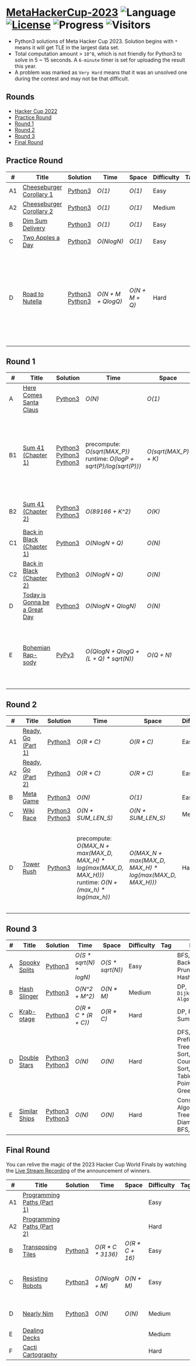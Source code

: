 # [MetaHackerCup-2023](https://www.facebook.com/hackercup/past_rounds/) ![Language](https://img.shields.io/badge/language-Python3-orange.svg) [![License](https://img.shields.io/badge/license-MIT-blue.svg)](./LICENSE) ![Progress](https://img.shields.io/badge/progress-25%20%2F%2029-ff69b4.svg) ![Visitors](https://visitor-badge.laobi.icu/badge?page_id=kamyu104.metahackercup.2023)

* Python3 solutions of Meta Hacker Cup 2023. Solution begins with `*` means it will get TLE in the largest data set.
* Total computation amount > `10^8`, which is not friendly for Python3 to solve in 5 ~ 15 seconds. A `6-minute` timer is set for uploading the result this year.
* A problem was marked as `Very Hard` means that it was an unsolved one during the contest and may not be that difficult.


## Rounds

* [Hacker Cup 2022](https://github.com/kamyu104/MetaHackerCup-2022)
* [Practice Round](https://github.com/kamyu104/MetaHackerCup-2023#practice-round)
* [Round 1](https://github.com/kamyu104/MetaHackerCup-2023#round-1)
* [Round 2](https://github.com/kamyu104/MetaHackerCup-2023#round-2)
* [Round 3](https://github.com/kamyu104/MetaHackerCup-2023#round-3)
* [Final Round](https://github.com/kamyu104/MetaHackerCup-2023#final-round)

## Practice Round
| # | Title | Solution | Time | Space | Difficulty | Tag | Note |
|---| ----- | -------- | ---- | ----- | ---------- | --- | ---- |
|A1| [Cheeseburger Corollary 1](https://www.facebook.com/codingcompetitions/hacker-cup/2023/practice-round/problems/A1)| [Python3](./Practice%20Round/cheeseburger_corollary_1.py3) | _O(1)_ | _O(1)_ | Easy | | Math |
|A2| [Cheeseburger Corollary 2](https://www.facebook.com/codingcompetitions/hacker-cup/2023/practice-round/problems/A2)| [Python3](./Practice%20Round/cheeseburger_corollary_2.py3) | _O(1)_ | _O(1)_ | Medium | | Math |
|B| [Dim Sum Delivery](https://www.facebook.com/codingcompetitions/hacker-cup/2023/practice-round/problems/B)| [Python3](./Practice%20Round/dim_sum_delivery.py3) | _O(1)_ | _O(1)_ | Easy | | Game |
|C| [Two Apples a Day](https://www.facebook.com/codingcompetitions/hacker-cup/2023/practice-round/problems/C)| [Python3](./Practice%20Round/two_apples_a_day.py3) | _O(NlogN)_ | _O(1)_ | Easy | | Sort, Two Pointers |
|D| [Road to Nutella](https://www.facebook.com/codingcompetitions/hacker-cup/2023/practice-round/problems/D)| [Python3](./Practice%20Round/road_to_nutella.py3) [Python3](./Practice%20Round/road_to_nutella2.py3) | _O(N + M + QlogQ)_ | _O(N + M + Q)_ | Hard | | `Tarjan's Algorithm`, Biconnected Components, DFS, Bipartite Coloring, BFS, LCA, Binary Lifting, Counting Sort, Union Find, DSU |

## Round 1
| # | Title | Solution | Time | Space | Difficulty | Tag | Note |
|---| ----- | -------- | ---- | ----- | ---------- | --- | ---- |
|A| [Here Comes Santa Claus](https://www.facebook.com/codingcompetitions/hacker-cup/2023/round-1/problems/A)| [Python3](./Round%201/here_comes_santa_claus.py3) | _O(N)_ | _O(1)_ | Easy | | Math |
|B1| [Sum 41 (Chapter 1)](https://www.facebook.com/codingcompetitions/hacker-cup/2023/round-1/problems/B1)| [Python3](./Round%201/sum_41_chapter_1.py3) [Python3](./Round%201/sum_41_chapter_1-2.py3) [Python3](./Round%201/sum_41_chapter_1-3.py3) | precompute: _O(sqrt(MAX_P))_<br> runtime: _O(logP + sqrt(P)/log(sqrt(P)))_ | _O(sqrt(MAX_P) + K)_ | Easy | | Constructive Algorithms, Greedy, Number Theory, `Linear Sieve of Eratosthenes`, Backtracking, Unique Partitions, Pruning |
|B2| [Sum 41 (Chapter 2)](https://www.facebook.com/codingcompetitions/hacker-cup/2023/round-1/problems/B2)| [Python3](./Round%201/sum_41_chapter_2.py3) [Python3](./Round%201/sum_41_chapter_2-2.py3) | _O(89166 + K^2)_ | _O(K)_ | Medium | | Backtracking, Unique Partitions, Pruning |
|C1| [Back in Black (Chapter 1)](https://www.facebook.com/codingcompetitions/hacker-cup/2023/round-1/problems/C1)| [Python3](./Round%201/back_in_black_chapter_1.py3) | _O(NlogN + Q)_ | _O(N)_ | Easy | | Number Theory, Greedy |
|C2| [Back in Black (Chapter 2)](https://www.facebook.com/codingcompetitions/hacker-cup/2023/round-1/problems/C2)| [Python3](./Round%201/back_in_black_chapter_2.py3) | _O(NlogN + Q)_ | _O(N)_ | Medium | | Number Theory, Greedy |
|D| [Today is Gonna be a Great Day](https://www.facebook.com/codingcompetitions/hacker-cup/2023/round-1/problems/D)| [Python3](./Round%201/today_is_gonna_be_a_great_day.py3) | _O(NlogN + QlogN)_ | _O(N)_ | Medium | | Segment Tree |
|E| [Bohemian Rap-sody](https://www.facebook.com/codingcompetitions/hacker-cup/2023/round-1/problems/E)| [PyPy3](./Round%201/bohemian_rapsody.py3) | _O(QlogN + QlogQ + (L + Q) * sqrt(N))_ | _O(Q + N)_ | Hard | | Trie, Offline Solution, Binary Search, Sqrt Decomposition, `Mo's Algorithm`, Freq Table, Prefix Sum, Math |

## Round 2
| # | Title | Solution | Time | Space | Difficulty | Tag | Note |
|---| ----- | -------- | ---- | ----- | ---------- | --- | ---- |
|A1| [Ready, Go (Part 1)](https://www.facebook.com/codingcompetitions/hacker-cup/2023/round-2/problems/A1)| [Python3](./Round%202/ready_go_part_1.py3) | _O(R * C)_ | _O(R * C)_ | Easy | | BFS |
|A2| [Ready, Go (Part 2)](https://www.facebook.com/codingcompetitions/hacker-cup/2023/round-2/problems/A2)| [Python3](./Round%202/ready_go_part_2.py3) | _O(R * C)_ | _O(R * C)_ | Easy | | BFS, DP |
|B| [Meta Game](https://www.facebook.com/codingcompetitions/hacker-cup/2023/round-2/problems/B)| [Python3](./Round%202/meta_game.py3) | _O(N)_ | _O(1)_ | Easy | | Array |
|C| [Wiki Race](https://www.facebook.com/codingcompetitions/hacker-cup/2023/round-2/problems/C)| [Python3](./Round%202/wiki_race.py3) [Python3](./Round%202/wiki_race2.py3) | _O(N + SUM_LEN_S)_ | _O(N + SUM_LEN_S)_ | Medium | | DFS, Freq Table, Tree DP |
|D| [Tower Rush](https://www.facebook.com/codingcompetitions/hacker-cup/2023/round-2/problems/D)| [Python3](./Round%202/tower_rush.py3) | precompute: _O(MAX_N + max(MAX_D, MAX_H) * log(max(MAX_D, MAX_H)))_<br>runtime: _O(N + (max_h) * log(max_h))_ | _O(MAX_N + max(MAX_D, MAX_H) * log(max(MAX_D, MAX_H)))_ | Hard | | Number Theory, `Bézout's Identity`, Combinatorics, Inclusion-Exclusion Principle, `Möbius Function`, `Linear Sieve of Eratosthenes` |

## Round 3
| # | Title | Solution | Time | Space | Difficulty | Tag | Note |
|---| ----- | -------- | ---- | ----- | ---------- | --- | ---- |
|A| [Spooky Splits](https://www.facebook.com/codingcompetitions/hacker-cup/2023/round-3/problems/A)| [Python3](./Round%203/spooky_splits.py3) | _O(S * sqrt(N) * logN)_ | _O(S * sqrt(N))_ | Easy | | BFS, Backtracking, Pruning, Hash Table |
|B| [Hash Slinger](https://www.facebook.com/codingcompetitions/hacker-cup/2023/round-3/problems/B)| [Python3](./Round%203/hash_slinger.py3) | _O(N^2 + M^2)_ | _O(N * M)_ | Medium | | DP, `Dijkstra's Algorithm` |
|C| [Krab-otage](https://www.facebook.com/codingcompetitions/hacker-cup/2023/round-3/problems/C)| [Python3](./Round%203/krabotage.py3) | _O(R * C * (R + C))_ | _O(R * C)_ | Hard | | DP, Prefix Sum |
|D| [Double Stars](https://www.facebook.com/codingcompetitions/hacker-cup/2023/round-3/problems/D)| [Python3](./Round%203/double_stars.py3) [Python3](./Round%203/double_stars2.py3) | _O(N)_ | _O(N)_ | Hard | | DFS, BFS, Prefix Sum, Tree DP, Sort, Counting Sort, Freq Table, Two Pointers, Greedy |
|E| [Similar Ships](https://www.facebook.com/codingcompetitions/hacker-cup/2023/round-3/problems/E)| [Python3](./Round%203/similar_ships.py3) [Python3](./Round%203/similar_ships2.py3) | _O(N)_ | _O(N)_ | Hard | | Constructive Algorithms, Tree Diameter, BFS, Tree DP |

## Final Round
You can relive the magic of the 2023 Hacker Cup World Finals by watching the [Live Stream Recording](https://www.facebook.com/hackercup/videos/1475477143295894) of the announcement of winners.

| # | Title | Solution | Time | Space | Difficulty | Tag | Note |
|---| ----- | -------- | ---- | ----- | ---------- | --- | ---- |
|A1| [Programming Paths (Part 1)](https://www.facebook.com/codingcompetitions/hacker-cup/2023/final-round/problems/A1)| | | | Easy | | |
|A2| [Programming Paths (Part 2)](https://www.facebook.com/codingcompetitions/hacker-cup/2023/final-round/problems/A2)| | | | Hard | | |
|B| [Transposing Tiles](https://www.facebook.com/codingcompetitions/hacker-cup/2023/final-round/problems/B)| [Python3](./Final%20Round/transposing_tiles.py3) | _O(R * C * 3136)_ | _O(R * C + 16)_ | Easy | | Freq Table, DP |
|C| [Resisting Robots](https://www.facebook.com/codingcompetitions/hacker-cup/2023/final-round/problems/C)| [Python3](./Final%20Round/resisting_robots.py3) | _O(NlogN + M)_ | _O(N + M)_ | Easy | | Sort, Union Find, DSU, DP |
|D| [Nearly Nim](https://www.facebook.com/codingcompetitions/hacker-cup/2023/final-round/problems/D)| [Python3](./Final%20Round/nearly_nim.py3) | _O(N)_ | _O(N)_ | Medium | | Prefix Sum, Greedy |
|E| [Dealing Decks](https://www.facebook.com/codingcompetitions/hacker-cup/2023/final-round/problems/E)| | | | Medium | | |
|F| [Cacti Cartography](https://www.facebook.com/codingcompetitions/hacker-cup/2023/final-round/problems/F)| | | | Hard | | |

